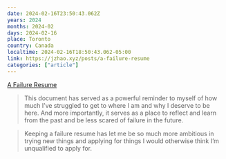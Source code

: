 ```yaml
---
date: 2024-02-16T23:50:43.062Z
years: 2024
months: 2024-02
days: 2024-02-16
place: Toronto
country: Canada
localtime: 2024-02-16T18:50:43.062-05:00
link: https://jzhao.xyz/posts/a-failure-resume
categories: ["article"]
---
```

[A Failure Resume](https://jzhao.xyz/posts/a-failure-resume)

> This document has served as a powerful reminder to myself of how much I’ve struggled to get to where I am and why I deserve to be here. And more importantly, it serves as a place to reflect and learn from the past and be less scared of failure in the future.

> Keeping a failure resume has let me be so much more ambitious in trying new things and applying for things I would otherwise think I’m unqualified to apply for.

